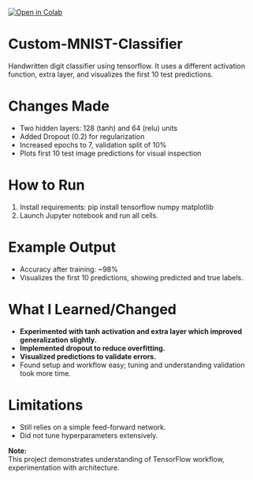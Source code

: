 [![Open in Colab](https://colab.research.google.com/assets/colab-badge.svg)](https://colab.research.google.com/github/ronx378/Custom-MNIST-Classifier/blob/main/MNIST_Classifier.ipynb)

# Custom-MNIST-Classifier
Handwritten digit classifier using tensorflow. It uses a different activation function, extra layer, and visualizes the first 10 test predictions.

# Changes Made
- Two hidden layers: 128 (tanh) and 64 (relu) units
- Added Dropout (0.2) for regularization
- Increased epochs to 7, validation split of 10%
- Plots first 10 test image predictions for visual inspection

# How to Run
1. Install requirements:
       pip install tensorflow numpy matplotlib
2. Launch Jupyter notebook and run all cells.

# Example Output
- Accuracy after training: ~98%
- Visualizes the first 10 predictions, showing predicted and true labels.

# What I Learned/Changed
- **Experimented with tanh activation and extra layer which improved generalization slightly.**
- **Implemented dropout to reduce overfitting.**
- **Visualized predictions to validate errors.**
- Found setup and workflow easy; tuning and understanding validation took more time.

# Limitations
- Still relies on a simple feed-forward network.
- Did not tune hyperparameters extensively.


**Note:**  
This project demonstrates understanding of TensorFlow workflow, experimentation with architecture.